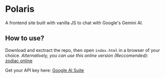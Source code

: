# Polaris
A frontend site built with vanilla JS to chat with Google's Gemini AI.

## How to use?
Download and exctract the repo, then open `index.html` in a browser of your choice.
*Alternatively, you can use this online version (Reccomended):* [zodiac online](https://faetalize.github.io/zodiac/zodiac.html)

Get your API key here: [Google AI Suite](https://makersuite.google.com/app/apikey)
